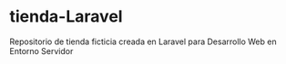# tienda-Laravel
Repositorio de tienda ficticia creada en Laravel para Desarrollo Web en Entorno Servidor
